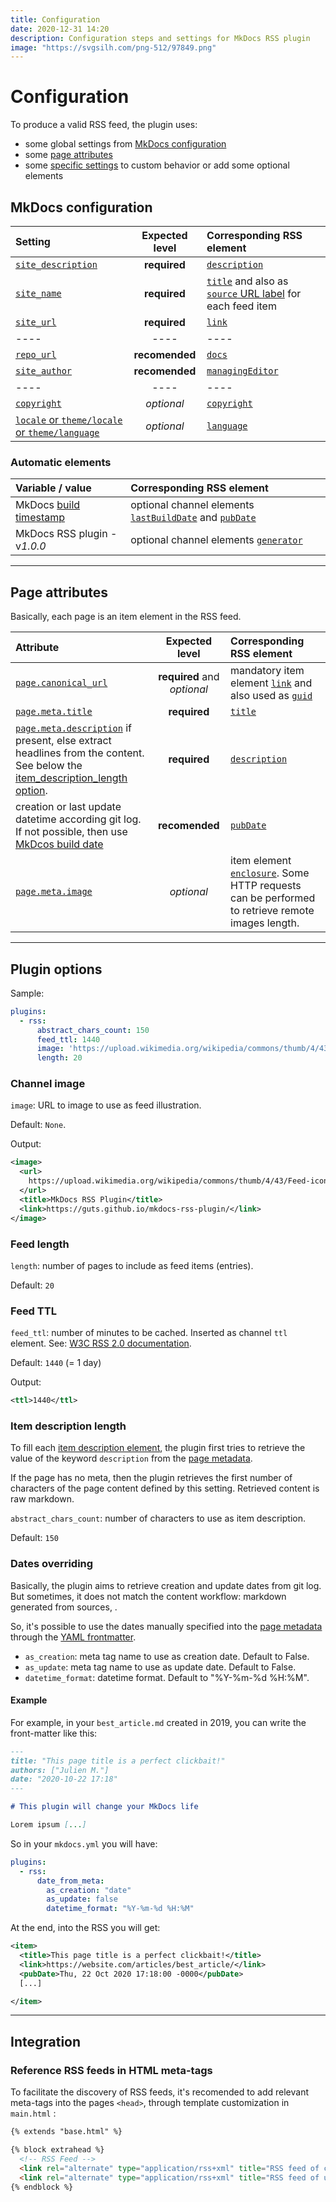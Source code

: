```yaml
---
title: Configuration
date: 2020-12-31 14:20
description: Configuration steps and settings for MkDocs RSS plugin
image: "https://svgsilh.com/png-512/97849.png"
---
```


# Configuration

To produce a valid RSS feed, the plugin uses:

- some global settings from [MkDocs configuration](#mkdocs-configuration)
- some [page attributes](#page-attributes)
- some [specific settings](#plugin-options) to custom behavior or add some optional elements

## MkDocs configuration

| Setting | Expected level | Corresponding RSS element |
| :------ | :------------: | :------------------------ |
| [`site_description`](https://www.mkdocs.org/user-guide/configuration/#site_description) | **required** | [`description`](https://www.w3schools.com/xml/rss_tag_title_link_description_channel.asp) |
| [`site_name`](https://www.mkdocs.org/user-guide/configuration/#site_name) | **required** | [`title`](https://www.w3schools.com/xml/rss_tag_title_link_description_channel.asp) and also as [`source` URL label](https://www.w3schools.com/xml/rss_tag_source.asp) for each feed item |
| [`site_url`](https://www.mkdocs.org/user-guide/configuration/#site_url) | **required** | [`link`](https://www.w3schools.com/xml/rss_tag_title_link_description_channel.asp) |
| ---- | ---- | ---- |
| [`repo_url`](https://www.mkdocs.org/user-guide/configuration/#repo_url) | **recomended** | [`docs`](https://www.w3schools.com/xml/rss_tag_docs.asp) |
| [`site_author`](https://www.mkdocs.org/user-guide/configuration/#site_author) | **recomended** | [`managingEditor`](https://www.w3schools.com/xml/rss_tag_managingeditor.asp) |
| ---- | ---- | ---- |
| [`copyright`](https://www.mkdocs.org/user-guide/configuration/#copyright) | *optional* | [`copyright`](https://www.w3schools.com/xml/rss_tag_copyright.asp) |
| [`locale` or `theme/locale` or `theme/language`](https://github.com/squidfunk/mkdocs-material/issues/1350#issuecomment-559095892) | *optional* | [`language`](https://www.w3schools.com/xml/rss_tag_language.asp) |

### Automatic elements

| Variable / value | Corresponding RSS element |
| :---- | :------------------------ |
| MkDocs [build timestamp](https://github.com/mkdocs/mkdocs/blob/ff0b7260564e65b6547fd41753ec971e4237823b/mkdocs/utils/__init__.py#L83-L94) | optional channel elements [`lastBuildDate`](https://www.w3schools.com/xml/rss_tag_lastbuilddate.asp) and [`pubDate`](https://www.w3schools.com/xml/rss_tag_pubdate.asp) |
| MkDocs RSS plugin - v*1.0.0* | optional channel elements [`generator`](https://www.w3schools.com/xml/rss_tag_generator.asp) |

----

## Page attributes

Basically, each page is an item element in the RSS feed.

| Attribute | Expected level | Corresponding RSS element |
| :------ | :------------: | :------------------------ |
| [`page.canonical_url`](https://github.com/mkdocs/mkdocs/blob/master/mkdocs/structure/pages.py#L97-L105) | **required** and *optional* | mandatory item element [`link`](https://www.w3schools.com/xml/rss_tag_title_link_description_item.asp) and also used as [`guid`](https://www.w3schools.com/xml/rss_tag_guid.asp) |
| [`page.meta.title`](https://www.mkdocs.org/user-guide/writing-your-docs/#yaml-style-meta-data) | **required** | [`title`](https://www.w3schools.com/xml/rss_tag_title_link_description_item.asp) |
| [`page.meta.description`](https://www.mkdocs.org/user-guide/writing-your-docs/#yaml-style-meta-data) if present, else extract headlines from the content. See below the [item_description_length option](http://localhost:8000/configuration/#item-description-length). | **required** | [`description`](https://www.w3schools.com/xml/rss_tag_title_link_description_item.asp) |
| creation or last update datetime according git log. If not possible, then use [MkDcos build date](https://github.com/mkdocs/mkdocs/blob/master/mkdocs/utils/__init__.py#L111-L118) | **recomended** | [`pubDate`](https://www.w3schools.com/xml/rss_tag_pubdate_item.asp) |
| [`page.meta.image`](https://www.mkdocs.org/user-guide/writing-your-docs/#yaml-style-meta-data) | *optional* | item element [`enclosure`](https://www.w3schools.com/xml/rss_tag_enclosure.asp). Some HTTP requests can be performed to retrieve remote images length. |

----

## Plugin options

Sample:

```yaml
plugins:
  - rss:
      abstract_chars_count: 150
      feed_ttl: 1440
      image: 'https://upload.wikimedia.org/wikipedia/commons/thumb/4/43/Feed-icon.svg/128px-Feed-icon.svg.png'
      length: 20
```

### Channel image

`image`: URL to image to use as feed illustration.

Default: `None`.

Output:

```xml
<image>
  <url>
    https://upload.wikimedia.org/wikipedia/commons/thumb/4/43/Feed-icon.svg/128px-Feed-icon.svg.png
  </url>
  <title>MkDocs RSS Plugin</title>
  <link>https://guts.github.io/mkdocs-rss-plugin/</link>
</image>
```

### Feed length

`length`: number of pages to include as feed items (entries).

Default: `20`

### Feed TTL

`feed_ttl`: number of minutes to be cached. Inserted as channel `ttl` element. See: [W3C RSS 2.0 documentation](https://www.w3schools.com/xml/rss_tag_ttl.asp).

Default: `1440` (= 1 day)

Output:

```xml
<ttl>1440</ttl>
```

### Item description length

To fill each [item description element](https://www.w3schools.com/xml/rss_tag_title_link_description_item.asp), the plugin first tries to retrieve the value of the keyword `description` from the [page metadata].

If the page has no meta, then the plugin retrieves the first number of characters of the page content defined by this setting. Retrieved content is raw markdown.

`abstract_chars_count`: number of characters to use as item description.

Default: `150`

### Dates overriding

Basically, the plugin aims to retrieve creation and update dates from git log. But sometimes, it does not match the content workflow: markdown generated from sources, .

So, it's possible to use the dates manually specified into the [page metadata] through the [YAML frontmatter](https://www.mkdocs.org/user-guide/writing-your-docs/#meta-data).

- `as_creation`: meta tag name to use as creation date. Default to False.
- `as_update`: meta tag name to use as update date. Default to False.
- `datetime_format`: datetime format. Default to "%Y-%m-%d %H:%M".

#### Example

For example, in your `best_article.md` created in 2019, you can write the front-matter like this:

```markdown
---
title: "This page title is a perfect clickbait!"
authors: ["Julien M."]
date: "2020-10-22 17:18"
---

# This plugin will change your MkDocs life

Lorem ipsum [...]
```

So in your `mkdocs.yml` you will have:

```yaml
plugins:
  - rss:
      date_from_meta:
        as_creation: "date"
        as_update: false
        datetime_format: "%Y-%m-%d %H:%M"
```

At the end, into the RSS you will get:

```xml
<item>
  <title>This page title is a perfect clickbait!</title>
  <link>https://website.com/articles/best_article/</link>
  <pubDate>Thu, 22 Oct 2020 17:18:00 -0000</pubDate>
  [...]

</item>
```

----

## Integration

### Reference RSS feeds in HTML meta-tags

To facilitate the discovery of RSS feeds, it's recomended to add relevant meta-tags into the pages `<head>`, through template customization in `main.html` :

```html
{% extends "base.html" %}

{% block extrahead %}
  <!-- RSS Feed -->
  <link rel="alternate" type="application/rss+xml" title="RSS feed of created content" href="/feed_rss_created.xml">
  <link rel="alternate" type="application/rss+xml" title="RSS feed of updated content" href="/feed_rss_updated.xml">
{% endblock %}
```

<!-- Hyperlinks reference -->
[page metadata]: https://python-markdown.github.io/extensions/meta_data/
